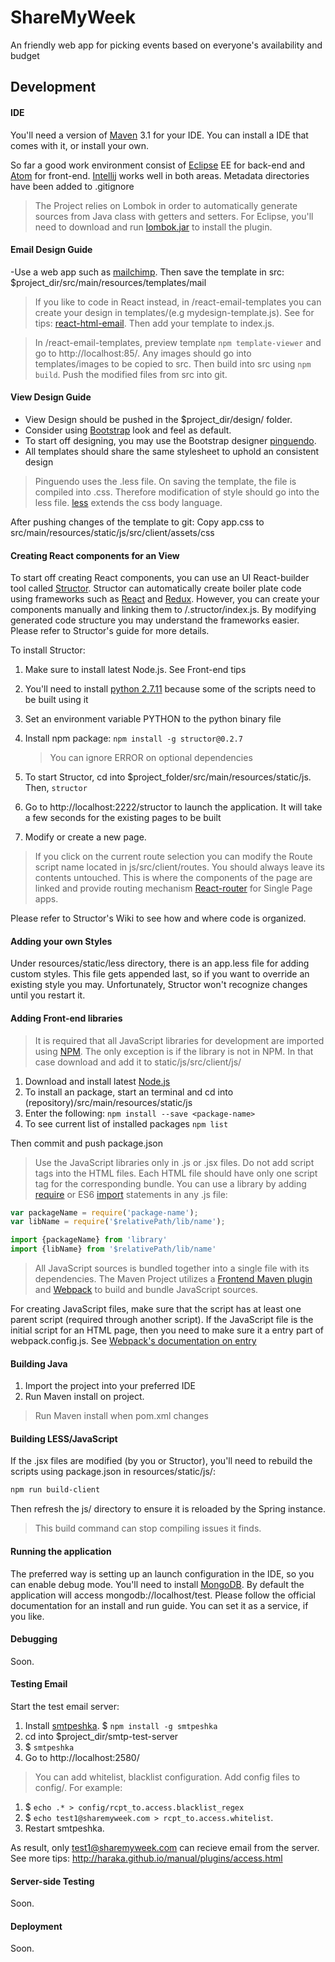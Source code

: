 # ShareMyWeek
An friendly web app for picking events based on everyone's availability and budget

## Development

#### IDE

You'll need a version of [Maven] 3.1 for your IDE. You can install a IDE that comes with it, or install your own.

So far a good work environment consist of [Eclipse] EE for back-end and [Atom] for front-end. [Intellij] works well in both areas.
Metadata directories have been added to .gitignore

> The Project relies on Lombok in order to automatically generate sources from Java class with getters and setters. For Eclipse, you'll need to download and run [lombok.jar] to install the plugin.

#### Email Design Guide

-Use a web app such as [mailchimp]. Then save the template in src: $project_dir/src/main/resources/templates/mail

>If you like to code in React instead, in /react-email-templates you can create your design in
templates/(e.g mydesign-template.js). See for tips: [react-html-email]. Then add your template to index.js.

>In /react-email-templates, preview template ```npm template-viewer``` and go to http://localhost:85/. Any images should go into templates/images to be copied to src. Then build into src using ```npm build```. Push the modified files from src into git.

#### View Design Guide

- View Design should be pushed in the $project_dir/design/ folder.
- Consider using [Bootstrap] look and feel as default.
- To start off designing, you may use the Bootstrap designer [pinguendo].
- All templates should share the same stylesheet to uphold an consistent design

> Pinguendo uses the .less file. On saving the template, the file is compiled into .css. Therefore modification of style should go into the less file. [less] extends the css body language.

After pushing changes of the template to git: Copy app.css to src/main/resources/static/js/src/client/assets/css

#### Creating React components for an View

To start off creating React components, you can use an UI React-builder tool called [Structor]. Structor can automatically create boiler plate code using frameworks such as [React] and [Redux]. However, you can create your components manually and linking them to /.structor/index.js. By modifying generated code structure you may understand the frameworks easier. Please refer to Structor's guide for more details.

To install Structor:

1. Make sure to install latest Node.js. See Front-end tips
2. You'll need to install [python 2.7.11] because some of the scripts need to be built using it
3. Set an environment variable PYTHON to the python binary file
4. Install npm package: ```npm install -g structor@0.2.7```

    >You can ignore ERROR on optional dependencies
    
5. To start Structor, cd into $project_folder/src/main/resources/static/js. Then, ```structor```
6. Go to http://localhost:2222/structor to launch the application. It will take a few seconds for the existing pages to be built
7. Modify or create a new page.

> If you click on the current route selection you can modify the Route script name located in js/src/client/routes. You should always leave its contents untouched. This is where the components of the page are linked and provide routing mechanism [React-router] for Single Page apps.

Please refer to Structor's Wiki to see how and where code is organized.

#### Adding your own Styles

Under resources/static/less directory, there is an app.less file for adding custom styles. This file gets appended last, so if you want to override an existing style you may.
Unfortunately, Structor won't recognize changes until you restart it.


#### Adding Front-end libraries

>It is required that all JavaScript libraries for development are imported using [NPM]. The only exception is if the library is not in NPM. In that case download and add it to static/js/src/client/js/

1. Download and install latest [Node.js]
2. To install an package, start an terminal and cd into (repository)/src/main/resources/static/js
3. Enter the following: ```npm install --save <package-name>```
4. To see current list of installed packages ```npm list```

Then commit and push package.json

>Use the JavaScript libraries only in .js or .jsx files. Do not add script tags into the HTML files. Each HTML file should have only one script tag for the corresponding bundle.
You can use a library by adding [require] or ES6 [import] statements in any .js file:

```javascript
var packageName = require('package-name');
var libName = require('$relativePath/lib/name');
```

```javascript
import {packageName} from 'library'
import {libName} from '$relativePath/lib/name'
```


> All JavaScript sources is bundled together into a single file with its dependencies. The Maven Project utilizes a [Frontend Maven plugin] and [Webpack] to build and bundle JavaScript sources.

For creating JavaScript files, make sure that the script has at least one parent script (required through another script).
If the JavaScript file is the initial script for an HTML page, then you need to make sure it a entry part of webpack.config.js. See [Webpack's documentation on entry]



#### Building Java

1. Import the project into your preferred IDE
2. Run Maven install on project.

> Run Maven install when pom.xml changes


#### Building LESS/JavaScript

If the .jsx files are modified (by you or Structor), you'll need to rebuild the scripts using package.json in resources/static/js/:

```sh
npm run build-client
```

Then refresh the js/ directory to ensure it is reloaded by the Spring instance.

> This build command can stop compiling issues it finds.


#### Running the application

The preferred way is setting up an launch configuration in the IDE, so you can enable debug mode. You'll need to install [MongoDB]. By default the application will access mongodb://localhost/test.
Please follow the official documentation for an install and run guide. You can set it as a service, if you like.

#### Debugging

Soon.

#### Testing Email

Start the test email server:

1. Install [smtpeshka]. $ ```npm install -g smtpeshka``` 
2. cd into $project_dir/smtp-test-server 
3. $ ```smtpeshka``` 
4. Go to http://localhost:2580/

> You can add whitelist, blacklist configuration. Add config files to config/. For example:

1. $ ```echo .* > config/rcpt_to.access.blacklist_regex```
2. $ ```echo test1@sharemyweek.com > rcpt_to.access.whitelist```.
3. Restart smtpeshka.

As result, only test1@sharemyweek.com can recieve email from the server. See more tips: http://haraka.github.io/manual/plugins/access.html


#### Server-side Testing

Soon.

#### Deployment

Soon.

[mailchimp]: http://mailchimp.com
[react-html-email]: https://github.com/chromakode/react-html-email
[Bootstrap]: http://getbootstrap.com/
[React-router]: https://github.com/rackt/react-router
[less]: http://lesscss.org
[import]: https://developer.mozilla.org/en-US/docs/Web/JavaScript/Reference/Statements/import
[React]: http://facebook.github.io/react/
[Redux]: https://github.com/rackt/redux
[Structor]: https://github.com/ipselon/structor
[python 2.7.11]: https://www.python.org/downloads/
[lombok.jar]: https://projectlombok.org/download.html
[Maven]: https://maven.apache.org/
[Atom]: https://atom.io/
[Eclipse]: http://eclipse.org
[Intellij]: https://www.jetbrains.com/idea/
[pinguendo]: http://pingendo.com/
[NPM]: https://www.npmjs.com/
[Node.js]: https://nodejs.org/
[require]: http://requirejs.org/
[Frontend Maven plugin]: https://github.com/eirslett/frontend-maven-plugin
[Webpack]: https://webpack.github.io/
[Webpack's documentation on entry]: https://webpack.github.io/docs/configuration.html#entry
[MongoDB]: https://www.mongodb.org/
[smtpeshka]: https://www.npmjs.com/package/smtpeshka
